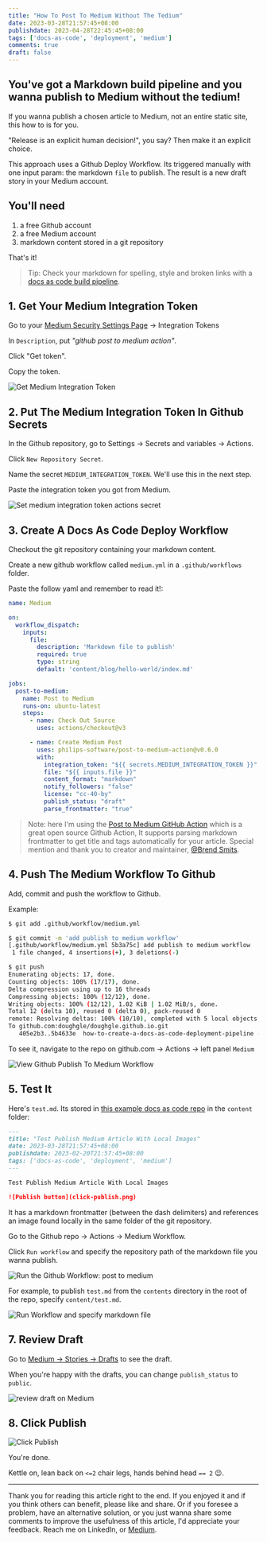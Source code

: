```yaml
---
title: "How To Post To Medium Without The Tedium"
date: 2023-03-28T21:57:45+08:00
publishdate: 2023-04-28T22:45:45+08:00
tags: ['docs-as-code', 'deployment', 'medium']
comments: true
draft: false
---
```


## **You've got a Markdown build pipeline and you wanna publish to Medium without the tedium!**

If you wanna publish a chosen article to Medium, not an entire static site, this how to is for you.

"Release is an explicit human decision!", you say? Then make it an explicit choice.

This approach uses a Github Deploy Workflow. Its triggered manually with one input param: the markdown `file` to publish.
The result is a new draft story in your Medium account.

## You'll need

1. a free Github account
1. a free Medium account
1. markdown content stored in a git repository

That's it!

> Tip:
> Check your markdown for spelling, style and broken links with a [docs as code build pipeline](../create-a-docs-as-code-build-pipeline/).

## 1. Get Your Medium Integration Token

Go to your [Medium Security Settings Page](https://medium.com/me/settings/security) -> Integration Tokens

In `Description`, put *"github post to medium action"*.

Click "Get token".

Copy the token.

![Get Medium Integration Token](https://videoapi-muybridge.vimeocdn.com/animated-thumbnails/image/f13be095-a5e4-481f-b547-24e74204802d.gif?ClientID=vimeo-core-prod&Date=1682172362&Signature=1fd31264a18fd8bd7cc59ea8415e78faad015691 "Challenge: catch the token if you can!")

## 2. Put The Medium Integration Token In Github Secrets

In the Github repository, go to Settings -> Secrets and variables -> Actions.

Click `New Repository Secret`.

Name the secret `MEDIUM_INTEGRATION_TOKEN`. We'll use this in the next step.

Paste the integration token you got from Medium.

![Set medium integration token actions secret](https://videoapi-muybridge.vimeocdn.com/animated-thumbnails/image/e59f3ca3-24ab-4126-a5d7-57cc9d6aa54e.gif?ClientID=vimeo-core-prod&Date=1682346221&Signature=04a444f6f03d8511638fadf37081b8e8c863372f "Challenge: catch the token before its revoked!")

## 3. Create A Docs As Code Deploy Workflow

Checkout the git repository containing your markdown content.

Create a new github workflow called `medium.yml` in a `.github/workflows` folder.

Paste the follow yaml and remember to read it!:

```yaml
name: Medium

on:
  workflow_dispatch:
    inputs:
      file:
        description: 'Markdown file to publish'
        required: true
        type: string
        default: 'content/blog/hello-world/index.md'

jobs:
  post-to-medium:
    name: Post to Medium
    runs-on: ubuntu-latest
    steps:
      - name: Check Out Source
        uses: actions/checkout@v3

      - name: Create Medium Post
        uses: philips-software/post-to-medium-action@v0.6.0
        with:
          integration_token: "${{ secrets.MEDIUM_INTEGRATION_TOKEN }}"
          file: "${{ inputs.file }}"
          content_format: "markdown"
          notify_followers: "false"
          license: "cc-40-by"
          publish_status: "draft"
          parse_frontmatter: "true"
```

> Note: here I'm using the [Post to Medium GitHub Action](https://github.com/philips-software/post-to-medium-action) which is a great open source Github Action,
It supports parsing markdown frontmatter to get title and tags automatically for your article. Special mention and thank you to creator and maintainer, [@Brend Smits](https://github.com/Brend-Smits).

## 4. Push The Medium Workflow To Github

Add, commit and push the workflow to Github.

Example:

```sh
$ git add .github/workflow/medium.yml

$ git commit -m 'add publish to medium workflow'
[.github/workflow/medium.yml 5b3a75c] add publish to medium workflow
 1 file changed, 4 insertions(+), 3 deletions(-)

$ git push
Enumerating objects: 17, done.
Counting objects: 100% (17/17), done.
Delta compression using up to 16 threads
Compressing objects: 100% (12/12), done.
Writing objects: 100% (12/12), 1.02 KiB | 1.02 MiB/s, done.
Total 12 (delta 10), reused 0 (delta 0), pack-reused 0
remote: Resolving deltas: 100% (10/10), completed with 5 local objects.
To github.com:doughgle/doughgle.github.io.git
   405e2b3..5b4633e  how-to-create-a-docs-as-code-deployment-pipeline -> how-to-create-a-docs-as-code-deployment-pipeline
```

To see it, navigate to the repo on github.com -> Actions -> left panel `Medium`

![View Github Publish To Medium Workflow](view-publish-to-medium-workflow.png "Medium: A T-shirt Sized Workflow")

## 5. Test It

Here's `test.md`. Its stored in [this example docs as code repo](https://github.com/doughgle/ubiquitous-rotary-phone/blob/main/content/test.md) in the `content` folder:

```md
---
title: "Test Publish Medium Article With Local Images"
date: 2023-03-28T21:57:45+08:00
publishdate: 2023-02-20T21:57:45+08:00
tags: ['docs-as-code', 'deployment', 'medium']
---

Test Publish Medium Article With Local Images

![Publish button](click-publish.png)
```

It has a markdown frontmatter (between the dash delimiters) and references an image found locally in the same folder of the git repository.

Go to the Github repo -> Actions -> Medium Workflow.

Click `Run workflow` and specify the repository path of the markdown file you wanna publish.

![Run the Github Workflow: post to medium](run-workflow.png "placeholder for witty caption")

For example, to publish `test.md` from the `contents` directory in the root of the repo, specify `content/test.md`.

![Run Workflow and specify markdown file](https://videoapi-muybridge.vimeocdn.com/animated-thumbnails/image/eff7eba9-6d83-4d84-8605-7e61859c1e1e.gif?ClientID=vimeo-core-prod&Date=1682347499&Signature=0ad220f5d0fd10d743b41328a7833efc2580dafb "2 clicks and 2 keystrokes (Ctrl-v)")

## 7. Review Draft

Go to [Medium -> Stories -> Drafts](https://medium.com/me/stories/drafts) to see the draft.

When you're happy with the drafts, you can change `publish_status` to `public`.

![review draft on Medium](review-draft.png)

## 8. Click Publish

![Click Publish](click-publish.png "Yup. The green one.")

You're done.

Kettle on, lean back on `<=2` chair legs, hands behind head `== 2` 😉️.

---

Thank you for reading this article right to the end.
If you enjoyed it and if you think others can benefit, please like and share.
Or if you foresee a problem, have an alternative solution, or you just wanna share some comments to improve the usefulness of this article, I'd appreciate your feedback. Reach me on LinkedIn, or [Medium](https://medium.com/@doug.hellinger).
